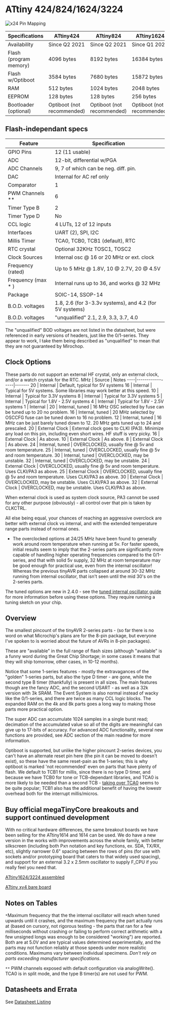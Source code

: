 # ATtiny 424/824/1624/3224
![x24 Pin Mapping](ATtiny_x24.gif "Arduino Pin Mapping for ATtiny x24")

 Specifications       |    ATtiny424   |   ATtiny824   |   ATtiny1624  |  ATtiny3224   |
----------------------|----------------|---------------|---------------|---------------|
Availability          |  Since Q2 2021 | Since Q2 2021 | Since Q1 2021 | Since Q4 2021 |
Flash (program memory)|     4096 bytes |    8192 bytes |   16384 bytes |   32768 bytes |
Flash w/Optiboot      |     3584 bytes |    7680 bytes |   15872 bytes |   32256 bytes |
RAM                   |      512 bytes |    1024 bytes |    2048 bytes |    3072 bytes |
EEPROM                |      128 bytes |     128 bytes |     256 bytes |     256 bytes |
Bootloader (optional) | Optiboot (not recommended) | Optiboot (not recommended) | Optiboot (not recommended) | Optiboot (not recommended) |

## Flash-independant specs

Feature               |             Specification                   |
----------------------|---------------------------------------------|
GPIO Pins             |                              12 (11 usable) |
ADC                   |                  12-bit, differential w/PGA |
ADC Channels          |       9, 7 of which  can be neg. diff. pin. |
DAC                   |                    Internal for AC ref only |
Comparator            |                                           1 |
PWM Channels **       |                                           6 |
Timer Type B          |                                           2 |
Timer Type D          |                                          No |
CCL logic             |                     4 LUTs, 12 of 12 inputs |
Interfaces            |                          UART (2), SPI, I2C |
Millis Timer          |             TCA0, TCB0, TCB1 (default), RTC |
RTC crystal           |                Optional  32KHz TOSC1, TOSC2 |
Clock Sources         |   Internal osc @ 16 or 20 MHz or ext. clock |
Frequency (rated)     |    Up to 5 MHz @ 1.8V, 10 @ 2.7V, 20 @ 4.5V |
Frequency (max * )    |  Internal runs up to 36, and works @ 32 MHz |
Package               |                            SOIC-14, SSOP-14 |
B.O.D. voltages       | 1.8, 2.6 (for 3-3.3v systems), and 4.2 (for 5V systems) |
B.O.D. voltages       | "unqualified" 2.1, 2.9, 3.3, 3.7, 4.0       |

The "unqualified" BOD voltages are not listed in the datasheet, but were referenced in early versions of headers, just like the 0/1-series. They appear to work, I take them being described as "unqualified" to mean that they are not guaranteed by Mirochop.


## Clock Options
These parts do not support an external HF crystal, only an external clock, and/or a watch crystak for the RTC.
 MHz | Source          | Notes
 ----|-----------------|-------
  20 | Internal        | Default, typical for 5V systems
  16 | Internal        | Typical for 5V systems. Some libraries may work better at this speed.
  10 | Internal        | Typical for 3.3V systems
   8 | Internal        | Typical for 3.3V systems
   5 | Internal        | Typical for 1.8V - 2.5V systems
   4 | Internal        | Typical for 1.8V - 2.5V systems
   1 | Internal        |
  20 | Internal, tuned | 16 MHz OSC selected by fuse can be tuned up to 20 no problem.
  16 | Internal, tuned | 20 MHz selected by OSCCFG fuse can be tuned down to 16 no problem.
  12 | Internal, tuned | 16 MHz can be just barely tuned down to 12. 20 MHz gets tuned up to 24 and prescaled.
  20 | External Clock  | External clock goes to CLKI (PA3). Minimize any load on this pin, including even short wires. HF stuff is very picky.
  16 | External Clock  | As above.
  10 | External Clock  | As above.
   8 | External Clock  | As above.
  24 | Internal, tuned | OVERCLOCKED, usually fine @ 5v and room temperature.
  25 | Internal, tuned | OVERCLOCKED, usually fine @ 5v and room temperature.
  30 | Internal, tuned | OVERCLOCKED, may be unstable.
  32 | Internal, tuned | OVERCLOCKED, may be unstable.
  24 | External Clock  | OVERCLOCKED, usually fine @ 5v and room temperature. Uses CLKI/PA3 as above.
  25 | External Clock  | OVERCLOCKED, usually fine @ 5v and room temperature. Uses CLKI/PA3 as above.
  30 | External Clock  | OVERCLOCKED, may be unstable. Uses CLKI/PA3 as above.
  32 | External Clock  | OVERCLOCKED, may be unstable. Uses CLKI/PA3 as above.

When external clock is used as system clock source, PA3 cannot be used for any other purpose (obviously) - all control over that pin is taken by CLKCTRL.

All else being equal, your chances of reaching an aggressive overclock are better with external clock vs internal, and with the extended temperature range parts instead of normal ones.

* The overclocked options at 24/25 MHz have been found to generally work around room temperature when running at 5v. For faster speeds, initial results seem to imply that the 2-series parts are significantly more capable of handling higher operating frequencies compared to the 0/1-series, and that with solid 5v supply, 32 MHz at room temperature may be good enough for practical use, even from the internal oscillator! Whereas the previous tinyAVR parts collapsed at around 30-32 MHz running from internal oscillator, that isn't seen until the mid 30's on the 2-series parts.

The tuned options are new in 2.4.0 - see the [tuned internal oscillator guide](Ref_Tuning.md) for more information before using these options. They require running a tuning sketch on your chip.

## Overview
The smallest pincount of the tinyAVR 2-series parts - (so far there is no word on what Microchip's plans are for the 8-pin package, but everyone I've spoken to is worried about the future of AVRs in 8-pin packages).

These are "available" in the full range of flash sizes (although "available" is a funny word during the Great Chip Shortage; in some cases it means that they will ship tomorrow, other cases, in 10-12 months).

Notice that some 1-series features - mostly the extravagances of the "golden" 1-series parts,  but also the type D timer - are gone, while the second type B timer (thankfully) is present in all sizes. The main features though are the fancy ADC, and the second USART - as well as a 32k version with 3k SRAM. The Event System is also normal instead of wacky like the 0/1-series, and there are twice as many CCL logic blocks. The expanded RAM on the 4k and 8k parts goes a long way to making those parts more practical option.

The super ADC can accumulate 1024 samples in a single burst read; decimation of the accumulated value so all of the digits are meaningful can give up to 17-bits of accuracy. For advanced ADC functionality, several new functions are provided, see ADC section of the main readme for more information.

Optiboot is supported, but unlike the higher pincount 2-series devices, you can't have an alternate reset pin here (the pin it can be moved to doesn't exist), so these have the same reset-pain as the 1-series; this is why optiboot is marked 'not recommended' even on parts that have plenty of flash. We default to TCB1 for millis, since there is no type D timer, and because we have TCB0 for tone or TCB-dependant libraries, and TCA0 is more likely to be needed than a second TCB - [taking over TCA0](TakingOverTCA0.md) seems to be quite popular; TCB1 also has the additional benefit of having the lowestr overhead both for the interrupt millis/micros.


## Buy official megaTinyCore breakouts and support continued development
With no critical hardware differences, the same breakout boards we have been selling for the ATtiny1614 and 1614 can be used. We do have a new version in the works with improvements across the whole family, with better silkscreen (including both Pxn notation and key functions, ex. SDA, TX/RX, etc), slightly narrower 0.6" spacing between the rows of pins (for use with sockets and/or prototyping board that caters to that widely used spacing), and support for an external 3.2 x 2.5mm oscillator to supply F_CPU if you really feel you need that.

[ATtiny1624/3224 assembled](https://www.tindie.com/products/17598/)

[ATtiny xy4 bare board](https://www.tindie.com/products/17748/)

## Notes on Tables
`*`Maximum frequency that the the internal oscillator will reach when tuned upwards until it crashes, and the maximum frequency the part actually runs at (based on cursory, not rigorous testing - the parts that ran for a few milliseconds without crashing or failing to perform correct arithmetic with a few unsigned longs was enough to be considered "working") are reported. Both are at 5.0V and are typical values determined experimentally, and the parts may not function reliably at those speeds under more realistic conditions. Maximums vary between individual specimens. *Don't rely on parts exceeding manufacturer specifications*.

`**` PWM channels exposed with default configuration via analogWrite(). TCA0 is in split mode, and the type B timer(s) are not used for PWM.


## Datasheets and Errata
See [Datasheet Listing](Datasheets.md)
